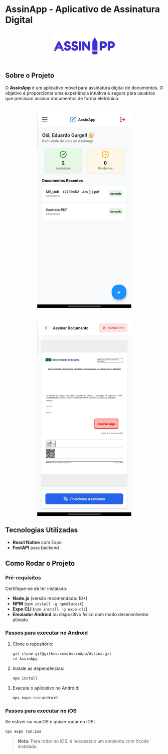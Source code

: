 # AssinApp - Aplicativo de Assinatura Digital

<p align="center">
  <img src="./src/assets/images/splash.png" alt="Logo do AssinApp" width="200" />
</p>

## Sobre o Projeto

O **AssinApp** é um aplicativo móvel para assinatura digital de documentos. O objetivo é proporcionar uma experiência intuitiva e segura para usuários que precisam assinar documentos de forma eletrônica.

<p align="center">
  <img src="./assets/Homepage.jpeg" alt="Imagem Homepage" width="300" />
</p>

<p align="center">
  <img src="./assets/Assinatura.jpeg" alt="Imagem Assinatura" width="300" />
</p>


## Tecnologias Utilizadas

- **React Native** com Expo
- **FastAPI** para backend


## Como Rodar o Projeto

### Pré-requisitos

Certifique-se de ter instalado:

- **Node.js** (versão recomendada: 18+)
- **NPM** (`npm install -g npm@latest`)
- **Expo CLI** (`npm install -g expo-cli`)
- **Emulador Android** ou dispositivo físico com modo desenvolvedor ativado

### Passos para executar no Android

1. Clone o repositório:
   ```sh
   git clone git@github.com:AssinApp/Assina.git
   cd AssinApp
   ```
2. Instale as dependências:
   ```sh
   npm install
   ```
3. Execute o aplicativo no Android:
   ```sh
   npx expo run:android
   ```

### Passos para executar no iOS

Se estiver no macOS e quiser rodar no iOS:
   ```sh
   npx expo run:ios
   ```
> **Nota:** Para rodar no iOS, é necessário um ambiente com Xcode instalado.
